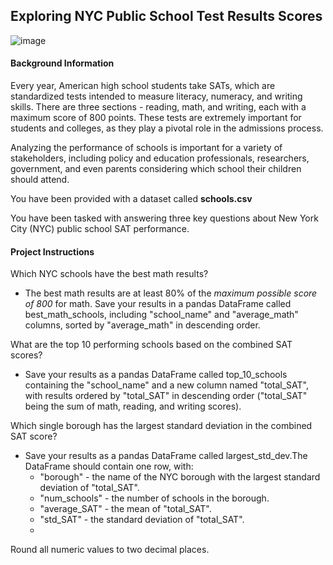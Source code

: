 ## Exploring NYC Public School Test Results Scores

![image](https://github.com/user-attachments/assets/5b4f8997-b1fc-47b1-b70b-9b2d39b2dc03)

#### Background Information

Every year, American high school students take SATs, which are standardized tests intended to measure literacy, numeracy, and writing skills. There are three sections - reading, math, and writing, each with a maximum score of 800 points. These tests are extremely important for students and colleges, as they play a pivotal role in the admissions process.

Analyzing the performance of schools is important for a variety of stakeholders, including policy and education professionals, researchers, government, and even parents considering which school their children should attend.

You have been provided with a dataset called __schools.csv__

You have been tasked with answering three key questions about New York City (NYC) public school SAT performance.

#### Project Instructions

Which NYC schools have the best math results?

- The best math results are at least 80% of the *maximum possible score of 800* for math.
Save your results in a pandas DataFrame called best_math_schools, including "school_name" and "average_math" columns, sorted by "average_math" in descending order.

What are the top 10 performing schools based on the combined SAT scores?

- Save your results as a pandas DataFrame called top_10_schools containing the "school_name" and a new column named "total_SAT", with results ordered by "total_SAT" in descending order ("total_SAT" being the sum of math, reading, and writing scores).
  
Which single borough has the largest standard deviation in the combined SAT score?

- Save your results as a pandas DataFrame called largest_std_dev.The DataFrame should contain one row, with:
  - "borough" - the name of the NYC borough with the largest standard deviation of "total_SAT".
  - "num_schools" - the number of schools in the borough.
  - "average_SAT" - the mean of "total_SAT".
  - "std_SAT" - the standard deviation of "total_SAT".
  - 
Round all numeric values to two decimal places.


